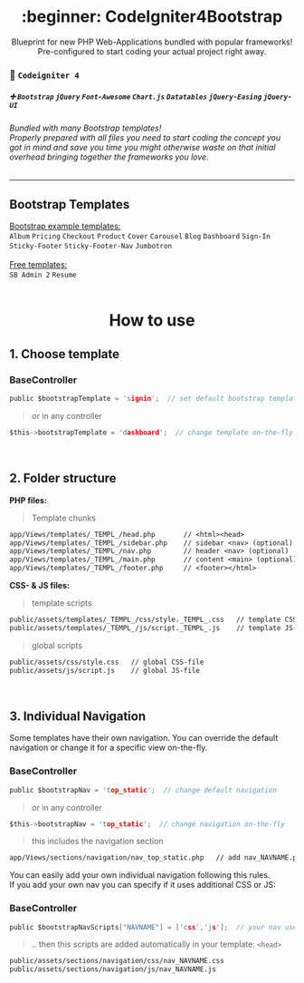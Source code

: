 <h1 align="center"> :beginner: CodeIgniter4Bootstrap</h1>

<p align="center">Blueprint for new PHP Web-Applications bundled with popular frameworks!<br>Pre-configured to start coding your actual project right away.</p>

### :diamond_shape_with_a_dot_inside: `Codeigniter 4`
#####  :heavy_plus_sign: `Bootstrap` `jQuery` `Font-Awesome` `Chart.js` `Datatables` `jQuery-Easing` `jQuery-UI` 

###### Bundled with many Bootstrap templates!<br>Properly prepared with all files you need to start coding the concept you got in mind and save you time you might otherwise waste on that initial overhead bringing together the frameworks you love.

---------

## Bootstrap Templates

[Bootstrap example templates:](https://getbootstrap.com/docs/5.0/examples/)<br>
 `Album` `Pricing` `Checkout` `Product` `Cover` `Carousel` `Blog` `Dashboard` `Sign-In` `Sticky-Footer` `Sticky-Footer-Nav` `Jumbotron`
<br><br>
[Free templates:](https://startbootstrap.com/)<br>
`SB Admin 2` `Resume`
<br><br>

<h1 align="center">How to use</h1>


## 1. Choose template

### BaseController
```c
public $bootstrapTemplate = 'signin';  // set default bootstrap template
```
> or in any controller
```c
$this->bootstrapTemplate = 'dashboard';  // change template on-the-fly
```
<br>

## 2. Folder structure

**PHP files:**
> Template chunks
```lex
app/Views/templates/_TEMPL_/head.php       // <html><head>
app/Views/templates/_TEMPL_/sidebar.php    // sidebar <nav> (optional)
app/Views/templates/_TEMPL_/nav.php        // header <nav> (optional)
app/Views/templates/_TEMPL_/main.php       // content <main> (optional)
app/Views/templates/_TEMPL_/footer.php     // <footer></html>
```

**CSS- & JS files:**
> template scripts
```lex
public/assets/templates/_TEMPL_/css/style._TEMPL_.css   // template CSS-file
public/assets/templates/_TEMPL_/js/script._TEMPL_.js    // template JS-file
```
> global scripts
```lex
public/assets/css/style.css   // global CSS-file
public/assets/js/script.js    // global JS-file
```

<br>

## 3. Individual Navigation
Some templates have their own navigation. You can override the default navigation or change it for a specific view on-the-fly.
### BaseController
```c
public $bootstrapNav = 'top_static';  // change default navigation
```
> or in any controller
```c
$this->bootstrapNav = 'top_static';  // change navigation on-the-fly
```
> this includes the navigation section
```lex
app/Views/sections/navigation/nav_top_static.php   // add nav_NAVNAME.php to add your own individual navigation
```

You can easily add your own individual navigation following this rules.<br>If you add your own nav you can specify if it uses additional CSS or JS:
### BaseController
```c
public $bootstrapNavScripts["NAVNAME"] = ['css','js'];  // your nav uses css and js
```
> .. then this scripts are added automatically in your template: `<head>`
```lex
public/assets/sections/navigation/css/nav_NAVNAME.css
public/assets/sections/navigation/js/nav_NAVNAME.js
```

<h1 align="center"> </h1>
